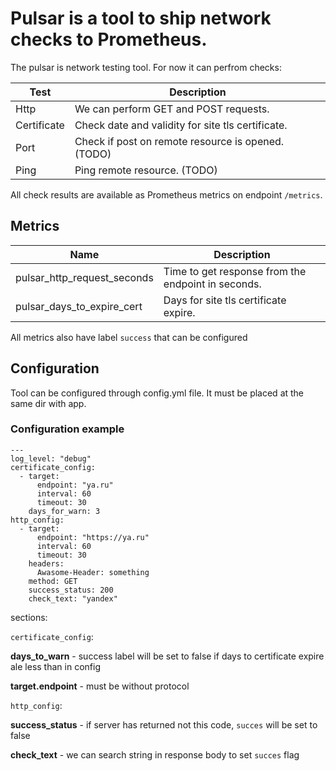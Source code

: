 # **Pulsar is a tool to ship network checks to Prometheus.**


The pulsar is network testing tool. For now it can perfrom checks:


Test  | Description
--- | ---
Http | We can perform GET and POST requests.
Certificate | Check date and validity for site tls certificate.
Port | Check if post on remote resource is opened. (TODO)
Ping | Ping remote resource. (TODO)


All check results are available as Prometheus metrics on endpoint `/metrics`.


## Metrics
Name  | Description
--- | ---
pulsar_http_request_seconds | Time to get response from the endpoint in seconds.
pulsar_days_to_expire_cert | Days for site tls certificate expire.

All metrics also have label `success` that can be configured

## Configuration

Tool can be configured through config.yml file. It must be placed at the same dir with app.

### Configuration example

```
---
log_level: "debug"
certificate_config:
  - target:
      endpoint: "ya.ru"
      interval: 60
      timeout: 30
    days_for_warn: 3    
http_config:
  - target:
      endpoint: "https://ya.ru"
      interval: 60
      timeout: 30
    headers:
      Awasome-Header: something
    method: GET
    success_status: 200
    check_text: "yandex"
```

sections:

`certificate_config`: 

**days_to_warn** - success label will be set to false if days to certificate expire ale less than in config

**target.endpoint** - must be without protocol

`http_config`: 

**success_status** - if server has returned not this code, `succes` will be set to false

**check_text** - we can search string in response body to set `succes` flag







